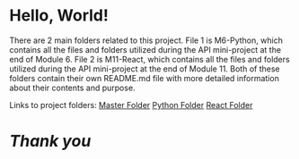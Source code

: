 # **Hello, World!**

There are 2 main folders related to this project. File 1 is M6-Python, which contains all the files and folders utilized during the API 
mini-project at the end of Module 6. File 2 is M11-React, which contains all the files and folders utilized during the API mini-project 
at the end of Module 11. Both of these folders contain their own README.md file with more detailed information about their contents and 
purpose. 

Links to project folders:
[Master Folder](https://github.com/Kjones6052/E_Commerce_API_Mini_Project/tree/master)
[Python Folder](https://github.com/Kjones6052/E_Commerce_API_Mini_Project/tree/master/M6-Python)
[React Folder](https://github.com/Kjones6052/E_Commerce_API_Mini_Project/tree/master/M11-React/eCommerceReact)

# *Thank you*